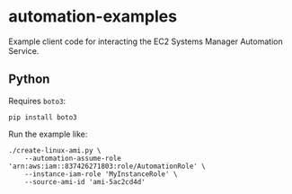 # automation-examples
Example client code for interacting the EC2 Systems Manager Automation Service.

## Python
Requires `boto3`:
```
pip install boto3
```

Run the example like:

```
./create-linux-ami.py \
    --automation-assume-role 'arn:aws:iam::837426271803:role/AutomationRole' \
    --instance-iam-role 'MyInstanceRole' \
    --source-ami-id 'ami-5ac2cd4d'
```
